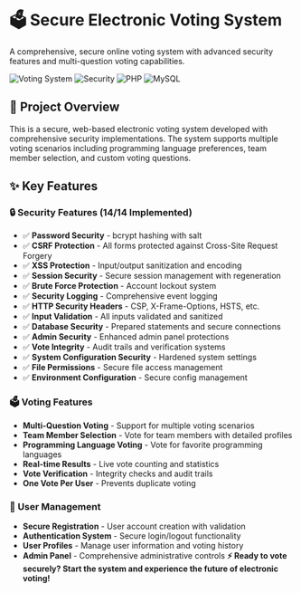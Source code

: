 # 🗳️ Secure Electronic Voting System

A comprehensive, secure online voting system with advanced security features and multi-question voting capabilities.

![Voting System](https://img.shields.io/badge/Status-Production%20Ready-brightgreen)
![Security](https://img.shields.io/badge/Security-14%2F14%20Features-success)
![PHP](https://img.shields.io/badge/PHP-8.2-blue)
![MySQL](https://img.shields.io/badge/MySQL-8.0-orange)

## 🎯 Project Overview

This is a secure, web-based electronic voting system developed with comprehensive security implementations. The system supports multiple voting scenarios including programming language preferences, team member selection, and custom voting questions.

## ✨ Key Features

### 🔒 Security Features (14/14 Implemented)
- ✅ **Password Security** - bcrypt hashing with salt
- ✅ **CSRF Protection** - All forms protected against Cross-Site Request Forgery
- ✅ **XSS Protection** - Input/output sanitization and encoding
- ✅ **Session Security** - Secure session management with regeneration
- ✅ **Brute Force Protection** - Account lockout system
- ✅ **Security Logging** - Comprehensive event logging
- ✅ **HTTP Security Headers** - CSP, X-Frame-Options, HSTS, etc.
- ✅ **Input Validation** - All inputs validated and sanitized
- ✅ **Database Security** - Prepared statements and secure connections
- ✅ **Admin Security** - Enhanced admin panel protections
- ✅ **Vote Integrity** - Audit trails and verification systems
- ✅ **System Configuration Security** - Hardened system settings
- ✅ **File Permissions** - Secure file access management
- ✅ **Environment Configuration** - Secure config management

### 🗳️ Voting Features
- **Multi-Question Voting** - Support for multiple voting scenarios
- **Team Member Selection** - Vote for team members with detailed profiles
- **Programming Language Voting** - Vote for favorite programming languages
- **Real-time Results** - Live vote counting and statistics
- **Vote Verification** - Integrity checks and audit trails
- **One Vote Per User** - Prevents duplicate voting

### 👥 User Management
- **Secure Registration** - User account creation with validation
- **Authentication System** - Secure login/logout functionality
- **User Profiles** - Manage user information and voting history
- **Admin Panel** - Comprehensive administrative controls
**⚡ Ready to vote securely? Start the system and experience the future of electronic voting!**
